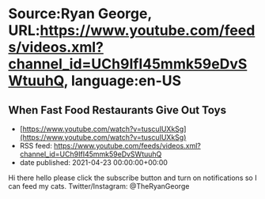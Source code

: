 # Source:Ryan George, URL:https://www.youtube.com/feeds/videos.xml?channel_id=UCh9IfI45mmk59eDvSWtuuhQ, language:en-US

## When Fast Food Restaurants Give Out Toys
 - [https://www.youtube.com/watch?v=tuscuIUXkSg](https://www.youtube.com/watch?v=tuscuIUXkSg)
 - RSS feed: https://www.youtube.com/feeds/videos.xml?channel_id=UCh9IfI45mmk59eDvSWtuuhQ
 - date published: 2021-04-23 00:00:00+00:00

Hi there hello please click the subscribe button and turn on notifications so I can feed my cats.
Twitter/Instagram: @TheRyanGeorge

